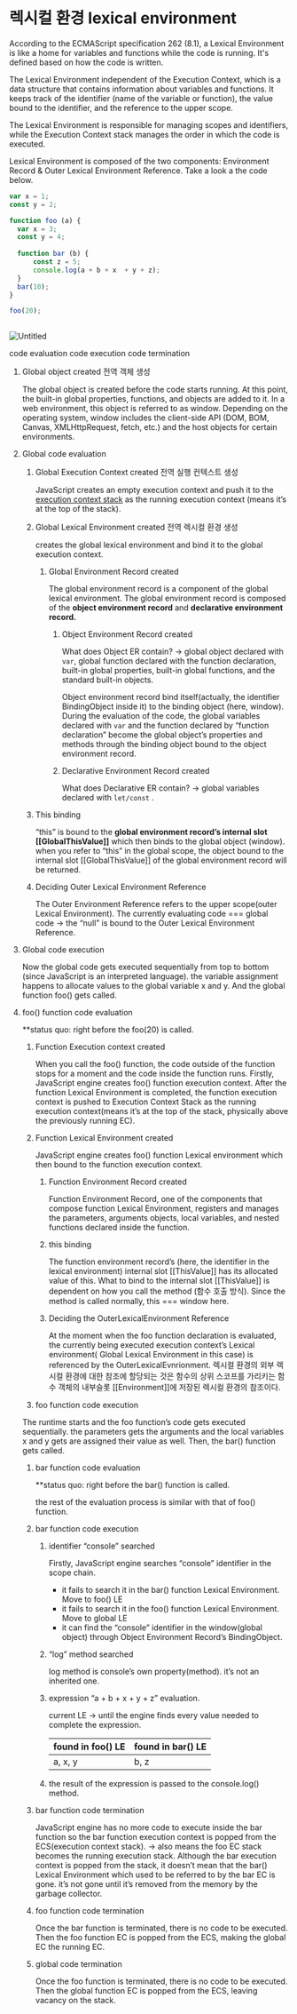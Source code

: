 # 렉시컬 환경 lexical environment

According to the ECMAScript specification 262 (8.1), a Lexical Environment is like a home for variables and functions while the code is running. It's defined based on how the code is written.

The Lexical Environment independent of the Execution Context, which is a data structure that contains information about variables and functions. It keeps track of the identifier (name of the variable or function), the value bound to the identifier, and the reference to the upper scope.

The Lexical Environment is responsible for managing scopes and identifiers, while the Execution Context stack manages the order in which the code is executed.

Lexical Environment is composed of the two components: Environment Record & Outer Lexical Environment Reference. Take a look a the code below.

```jsx
var x = 1;
const y = 2;

function foo (a) {
  var x = 3;
  const y = 4;
  
  function bar (b) {
      const z = 5;
      console.log(a + b + x  + y + z);
  }
  bar(10);
}

foo(20);
	
```

![Untitled](%E1%84%85%E1%85%A6%E1%86%A8%E1%84%89%E1%85%B5%E1%84%8F%E1%85%A5%E1%86%AF%20%E1%84%92%E1%85%AA%E1%86%AB%E1%84%80%E1%85%A7%E1%86%BC%20lexical%20environment%2000e5f620494149b493e1cc7cdc5165cb/Untitled.png)

code evaluation  code execution  code termination

1. Global object created 전역 객체 생성
    
    The global object is created before the code starts running. At this point, the built-in global properties, functions, and objects are added to it. In a web environment, this object is referred to as window. Depending on the operating system, window includes the client-side API (DOM, BOM, Canvas, XMLHttpRequest, fetch, etc.) and the host objects for certain environments.
    
2. Global code evaluation
    1. Global Execution Context created 전역 실행 컨텍스트 생성
        
        JavaScript creates an empty execution context and push it to the [execution context stack](%E1%84%89%E1%85%B5%E1%86%AF%E1%84%92%E1%85%A2%E1%86%BC%20%E1%84%8F%E1%85%A5%E1%86%AB%E1%84%90%E1%85%A6%E1%86%A8%E1%84%89%E1%85%B3%E1%84%90%E1%85%B3%20%E1%84%89%E1%85%B3%E1%84%90%E1%85%A2%E1%86%A8%20execution%20context%20stack%20bd41e97eec98459e8174cc75ac99c57d.md)  as the running execution context (means it’s at the top of the stack).
        
    2. Global Lexical Environment created 전역 렉시컬 환경 생성
        
        creates the global lexical environment and bind it to the global execution context.
        
        1. Global Environment Record created
            
            The global environment record is a component of the global lexical environment. The global environment record is composed of the **object environment record** and **declarative environment record.** 
            
            1. Object Environment Record created
                
                What does Object ER contain? → global object declared with `var`, global function declared with the function declaration, built-in global properties, built-in global functions, and the standard built-in objects.
                
                Object environment record bind itself(actually, the identifier BindingObject inside it) to the binding object (here, window). During the evaluation of the code, the global variables declared with `var` and the function declared by “function declaration” become the global object’s properties and methods through the binding object bound to the object environment record.
                
            2. Declarative Environment Record created 
                
                What does Declarative ER contain? → global variables declared with `let/const` .
                
    3. This binding
        
        “this” is bound to the **global environment record’s internal slot [[GlobalThisValue]]** which then binds to the global object (window). when you refer to “this” in the global scope, the object bound to the internal slot [[GlobalThisValue]] of the global environment record will be returned.
        
    4. Deciding Outer Lexical Environment Reference
        
        The Outer Environment Reference refers to the upper scope(outer Lexical Environment). The currently evaluating code === global code → the “null”  is bound to the Outer Lexical Environment Reference. 
        
3. Global code execution
    
    Now the global code gets executed sequentially from top to bottom (since JavaScript is an interpreted language). the variable assignment happens to allocate values to the global variable x and y. And the global function foo() gets called.
    
4. foo() function code evaluation
    
    **status quo: right before the foo(20) is called.
    
    1. Function Execution context created
        
        When you call the foo() function, the code outside of the function stops for a moment and the code inside the function runs. Firstly, JavaScript engine creates foo() function execution context. After the function Lexical Environment is completed, the function execution context is pushed to Execution Context Stack as the running execution context(means it’s at the top of the stack, physically above the previously running EC).
        
    2. Function Lexical Environment created
        
        JavaScript engine creates foo() function Lexical environment which then bound to the function execution context. 
        
        1. Function Environment Record created
            
            Function Environment Record, one of the components that compose function Lexical Environment, registers and manages the parameters, arguments objects, local variables, and nested functions declared inside the function.
            
        2. this binding
            
            The function environment record’s (here, the identifier in the lexical environment) internal slot [[ThisValue]] has its allocated value of this. What to bind to the internal slot [[ThisValue]] is dependent on how you call the method (함수 호출 방식). Since the method is called normally, this  === window here.
            
        3. Deciding the OuterLexicalEnvironment Reference
            
            At the moment when the foo function declaration is evaluated, the currently being executed execution context’s Lexical environment( Global Lexical Environment in this case) is referenced by the OuterLexicalEvnrionment. 렉시컬 환경의 외부 렉시컬 환경에 대한 참조에 할당되는 것은 함수의 상위 스코프를 가리키는 함수 객체의 내부슬롯 [[Environment]]에 저장된 렉시컬 환경의 참조이다.
            
    
    5.  foo function code execution
    
    The runtime starts and the foo function’s code gets executed sequentially. the parameters gets the arguments and the local variables x and y gets are assigned their value as well. Then, the bar() function gets called.
    
    1. bar function code evaluation
        
        **status quo: right before the bar() function is called. 
        
        the rest of the evaluation process is similar with that of foo() function.
        
    2. bar function code execution
        1. identifier “console” searched
            
            Firstly, JavaScript engine searches “console” identifier in the scope chain.
            
            - it fails to search it in the bar() function Lexical Environment. Move to foo() LE
            - it fails to search it in the foo() function Lexical Environment. Move to global LE
            - it can find the “console” identifier in the window(global object) through Object Environment Record’s BindingObject.
        2. “log” method searched
            
            log method is console’s own property(method). it’s not an inherited one.
            
        3. expression “a + b + x + y + z” evaluation.
            
            current LE → until the engine finds every value needed to complete the expression.
            
            | found in foo() LE | found in bar() LE |
            | --- | --- |
            | a, x, y | b, z |
        4. the result of the expression is passed to the console.log() method.
    3. bar function code termination
        
        JavaScript engine has no more code to execute inside the bar function so the bar function execution context is popped from the ECS(execution context stack). → also means the foo EC stack becomes the running execution stack. Although the bar execution context is popped from the stack, it doesn’t mean that the bar() Lexical Environment which used to be referred to by the bar EC is gone. it’s not gone until it’s removed from the memory by the garbage collector. 
        
    4. foo function code termination
        
        Once the bar function is terminated, there is no code to be executed. Then the foo function EC is popped from the ECS, making the global EC the running EC.
        
    5. global code termination
        
        Once the foo function is terminated, there is no code to be executed. Then the global function EC is popped from the ECS, leaving vacancy on the stack.